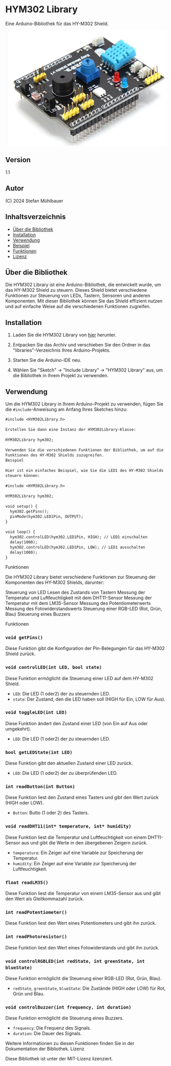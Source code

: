 # HYM302 Library

Eine Arduino-Bibliothek für das HY-M302 Shield.

![Image text](/bild.jpg)

## Version

1.1

## Autor

(C) 2024 Stefan Mühlbauer

## Inhaltsverzeichnis

- [Über die Bibliothek](#über-die-bibliothek)
- [Installation](#installation)
- [Verwendung](#verwendung)
- [Beispiel](#beispiel)
- [Funktionen](#funktionen)
- [Lizenz](#lizenz)

## Über die Bibliothek

Die HYM302 Library ist eine Arduino-Bibliothek, die entwickelt wurde, um das HY-M302 Shield zu steuern. Dieses Shield bietet verschiedene Funktionen zur Steuerung von LEDs, Tastern, Sensoren und anderen Komponenten. Mit dieser Bibliothek können Sie das Shield effizient nutzen und auf einfache Weise auf die verschiedenen Funktionen zugreifen.

## Installation

1. Laden Sie die HYM302 Library von [hier](https://github.com/StMB2023/HYM302Library/archive/refs/heads/main.zip) herunter.

2. Entpacken Sie das Archiv und verschieben Sie den Ordner in das "libraries"-Verzeichnis Ihres Arduino-Projekts.

3. Starten Sie die Arduino-IDE neu.

4. Wählen Sie "Sketch" -> "Include Library" -> "HYM302 Library" aus, um die Bibliothek in Ihrem Projekt zu verwenden.

## Verwendung

Um die HYM302 Library in Ihrem Arduino-Projekt zu verwenden, fügen Sie die `#include`-Anweisung am Anfang Ihres Sketches hinzu:

```
#include <HYM302Library.h>

Erstellen Sie dann eine Instanz der HYM302Library-Klasse:

HYM302Library hym302;

Verwenden Sie die verschiedenen Funktionen der Bibliothek, um auf die Funktionen des HY-M302 Shields zuzugreifen.
Beispiel

Hier ist ein einfaches Beispiel, wie Sie die LED1 des HY-M302 Shields steuern können:

#include <HYM302Library.h>

HYM302Library hym302;

void setup() {
  hym302.getPins();
  pinMode(hym302.LED1Pin, OUTPUT);
}

void loop() {
  hym302.controlLED(hym302.LED1Pin, HIGH); // LED1 einschalten
  delay(1000);
  hym302.controlLED(hym302.LED1Pin, LOW); // LED1 ausschalten
  delay(1000);
}

```


Funktionen

Die HYM302 Library bietet verschiedene Funktionen zur Steuerung der Komponenten des HY-M302 Shields, darunter:

Steuerung von LED
Lesen des Zustands von Tastern
Messung der Temperatur und Luftfeuchtigkeit mit dem DHT11-Sensor
    Messung der Temperatur mit dem LM35-Sensor
    Messung des Potentiometerwerts
    Messung des Fotowiderstandswerts
    Steuerung einer RGB-LED (Rot, Grün, Blau)
    Steuerung eines Buzzers

Funktionen
### `void getPins()`

Diese Funktion gibt die Konfiguration der Pin-Belegungen für das HY-M302 Shield zurück.

### `void controlLED(int LED, bool state)`

Diese Funktion ermöglicht die Steuerung einer LED auf dem HY-M302 Shield.

- `LED`: Die LED (1 oder2) der zu steuernden LED.
- `state`: Der Zustand, den die LED haben soll (HIGH für Ein, LOW für Aus).

### `void toggleLED(int LED)`

Diese Funktion ändert den Zustand einer LED (von Ein auf Aus oder umgekehrt).

- `LED`: Die LED (1 oder2) der zu steuernden LED.

### `bool getLEDState(int LED)`

Diese Funktion gibt den aktuellen Zustand einer LED zurück.

- `LED`: Die LED (1 oder2) der zu überprüfenden LED.

### `int readButton(int Button)`

Diese Funktion liest den Zustand eines Tasters und gibt den Wert zurück (HIGH oder LOW).

- `Button`: Butto (1 oder 2) des Tasters.

### `void readDHT11(int* temperature, int* humidity)`

Diese Funktion liest die Temperatur und Luftfeuchtigkeit von einem DHT11-Sensor aus und gibt die Werte in den übergebenen Zeigern zurück.

- `temperature`: Ein Zeiger auf eine Variable zur Speicherung der Temperatur.
- `humidity`: Ein Zeiger auf eine Variable zur Speicherung der Luftfeuchtigkeit.

### `float readLM35()`

Diese Funktion liest die Temperatur von einem LM35-Sensor aus und gibt den Wert als Gleitkommazahl zurück.

### `int readPotentiometer()`

Diese Funktion liest den Wert eines Potentiometers und gibt ihn zurück.

### `int readPhotoresistor()`

Diese Funktion liest den Wert eines Fotowiderstands und gibt ihn zurück.

### `void controlRGBLED(int redState, int greenState, int blueState)`

Diese Funktion ermöglicht die Steuerung einer RGB-LED (Rot, Grün, Blau).

- `redState`, `greenState`, `blueState`: Die Zustände (HIGH oder LOW) für Rot, Grün und Blau.

### `void controlBuzzer(int frequency, int duration)`

Diese Funktion ermöglicht die Steuerung eines Buzzers.

- `frequency`: Die Frequenz des Signals.
- `duration`: Die Dauer des Signals.

Weitere Informationen zu diesen Funktionen finden Sie in der Dokumentation der Bibliothek.
Lizenz

Diese Bibliothek ist unter der MIT-Lizenz lizenziert.